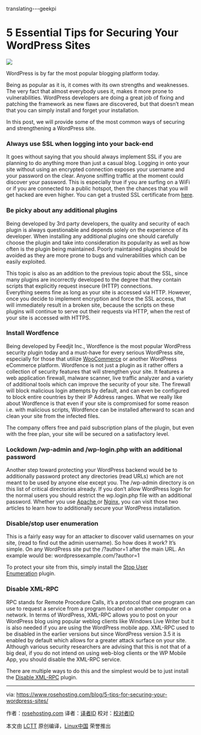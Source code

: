 translating---geekpi

5 Essential Tips for Securing Your WordPress Sites
============================================================

 ![](https://www.rosehosting.com/blog/wp-content/uploads/2017/01/tips-for-securing-wp.jpg) 

WordPress is by far the most popular blogging platform today.

Being as popular as it is, it comes with its own strengths and weaknesses. The very fact that almost everybody uses it, makes it more prone to vulnerabilities. WordPress developers are doing a great job of fixing and patching the framework as new flaws are discovered, but that doesn’t mean that you can simply install and forget your installation.

In this post, we will provide some of the most common ways of securing and strengthening a WordPress site.

### Always use SSL when logging into your back-end

It goes without saying that you should always implement SSL if you are planning to do anything more than just a casual blog. Logging in onto your site without using an encrypted connection exposes your username and your password on the clear. Anyone sniffing traffic at the moment could discover your password. This is especially true if you are surfing on a WiFi or if you are connected to a public hotspot, then the chances that you will get hacked are even higher. You can get a trusted SSL certificate from [here][1].

### Be picky about any additional plugins

Being developed by 3rd party developers, the quality and security of each plugin is always questionable and depends solely on the experience of its developer. When installing any additional plugins one should carefully choose the plugin and take into consideration its popularity as well as how often is the plugin being maintained. Poorly maintained plugins should be avoided as they are more prone to bugs and vulnerabilities which can be easily exploited.

This topic is also as an addition to the previous topic about the SSL, since many plugins are incorrectly developed to the degree that they contain scripts that explicitly request insecure (HTTP) connections. Everything seems fine as long as your site is accessed via HTTP. However, once you decide to implement encryption and force the SSL access, that will immediately result in a broken site, because the scripts on these plugins will continue to serve out their requests via HTTP, when the rest of your site is accessed with HTTPS.

### Install Wordfence

Being developed by Feedjit Inc., Wordfence is the most popular WordPress security plugin today and a must-have for every serious WordPress site, especially for those that utilize [WooCommerce][2] or another WordPress eCommerce platform. Wordfence is not just a plugin as it rather offers a collection of security features that will strengthen your site. It features a web application firewall, malware scanner, live traffic analyzer and a variety of additional tools which can improve the security of your site. The firewall will block malicious login attempts by default, and can even be configured to block entire countries by their IP Address ranges. What we really like about Wordfence is that even if your site is compromised for some reason i.e. with malicious scripts, Wordfence can be installed afterward to scan and clean your site from the infected files.

The company offers free and paid subscription plans of the plugin, but even with the free plan, your site will be secured on a satisfactory level.

### Lockdown /wp-admin and /wp-login.php with an additional password

Another step toward protecting your WordPress backend would be to additionally password protect any directories (read URLs) which are not meant to be used by anyone else except you. The /wp-admin directory is on this list of critical directories already. If you don’t allow WordPress login for the normal users you should restrict the wp.login.php file with an additional password. Whether you use [Apache ][3]or [Nginx][4], you can visit those two articles to learn how to additionally secure your WordPress installation.

### Disable/stop user enumeration

This is a fairly easy way for an attacker to discover valid usernames on your site, (read to find out the admin username). So how does it work? It’s simple. On any WordPress site put the /?author=1 after the main URL. An example would be: wordpressexample.com/?author=1

To protect your site from this, simply install the [Stop User Enumeration][5] plugin.

### Disable XML-RPC

RPC stands for Remote Procedure Calls, it’s a protocol that one program can use to request a service from a program located on another computer on a network. In terms of WordPress, XML-RPC allows you to post on your WordPress blog using popular weblog clients like Windows Live Writer but it is also needed if you are using the WordPress mobile app. XML-RPC used to be disabled in the earlier versions but since WordPress version 3.5 it is enabled by default which allows for a greater attack surface on your site. Although various security researchers are advising that this is not that of a big deal, if you do not intend on using web-blog clients or the WP Mobile App, you should disable the XML-RPC service.

There are multiple ways to do this and the simplest would be to just install the [Disable XML-RPC][6] plugin.

--------------------------------------------------------------------------------

via: https://www.rosehosting.com/blog/5-tips-for-securing-your-wordpress-sites/

作者：[rosehosting.com][a]
译者：[译者ID](https://github.com/译者ID)
校对：[校对者ID](https://github.com/校对者ID)

本文由 [LCTT](https://github.com/LCTT/TranslateProject) 原创编译，[Linux中国](https://linux.cn/) 荣誉推出

[a]:rosehosting.com
[1]:https://www.rosehosting.com/ssl-certificates.html
[2]:https://www.rosehosting.com/woocommerce-hosting.html
[3]:https://www.rosehosting.com/blog/password-protect-a-directory-using-htaccess/
[4]:https://www.rosehosting.com/blog/password-protecting-directories-with-nginx/
[5]:https://wordpress.org/plugins/stop-user-enumeration/
[6]:https://wordpress.org/plugins/disable-xml-rpc/
